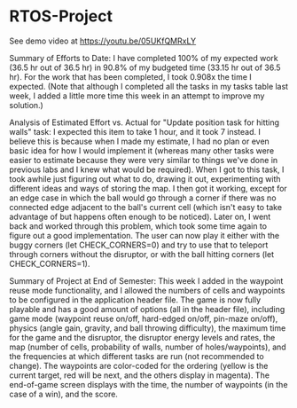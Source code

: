 # RTOS-Project
See demo video at https://youtu.be/05UKfQMRxLY

Summary of Efforts to Date:
I have completed 100% of my expected work (36.5 hr out of 36.5 hr) in 90.8% of my budgeted time (33.15 hr out of 36.5 hr). For the work that has been completed, I took 0.908x the time I expected. (Note that although I completed all the tasks in my tasks table last week, I added a little more time this week in an attempt to improve my solution.)

Analysis of Estimated Effort vs. Actual for "Update position task for hitting walls" task: I expected this item to take 1 hour, and it took 7 instead. I believe this is because when I made my estimate, I had no plan or even basic idea for how I would implement it (whereas many other tasks were easier to estimate because they were very similar to things we've done in previous labs and I knew what would be required). When I got to this task, I took awhile just figuring out what to do, drawing it out, experimenting with different ideas and ways of storing the map. I then got it working, except for an edge case in which the ball would go through a corner if there was no connected edge adjacent to the ball's current cell (which isn't easy to take advantage of but happens often enough to be noticed). Later on, I went back and worked through this problem, which took some time again to figure out a good implementation. The user can now play it either with the buggy corners (let CHECK_CORNERS=0) and try to use that to teleport through corners without the disruptor, or with the ball hitting corners (let CHECK_CORNERS=1).

Summary of Project at End of Semester:
This week I added in the waypoint reuse mode functionality, and I allowed the numbers of cells and waypoints to be configured in the application header file. The game is now fully playable and has a good amount of options (all in the header file), including game mode (waypoint reuse on/off, hard-edged on/off, pin-maze on/off), physics (angle gain, gravity, and ball throwing difficulty), the maximum time for the game and the disruptor, the disruptor energy levels and rates, the map (number of cells, probability of walls, number of holes/waypoints), and the frequencies at which different tasks are run (not recommended to change). The waypoints are color-coded for the ordering (yellow is the current target, red will be next, and the others display in magenta). The end-of-game screen displays with the time, the number of waypoints (in the case of a win), and the score.

